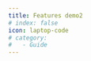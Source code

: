 ```yaml
---
title: Features demo2
# index: false
icon: laptop-code
# category:
#   - Guide
---
```


<Catalog />
